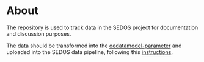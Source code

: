 # About

The repository is used to track data in the SEDOS project for documentation and discussion purposes.

The data should be transformed into the [oedatamodel-parameter](https://sedos-project.github.io/.github/data_requirements/input_data/#datamodel) and uploaded into the SEDOS data pipeline, following this [instructions](https://sedos-project.github.io/.github/how_to_contribute_data/).




